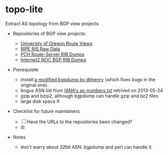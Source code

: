 topo-lite
=========

Extract AS topology from BGP view projects

- Repositories of BGP view projects:
    - [University of Oregon Route Views](http://archive.routeviews.org)
    - [RIPE RIS Raw Data](http://data.ris.ripe.net)
    - [PCH Route-Server RIB Dumps](https://www.pch.net/resources/data.php)
    - [Internet2 NOC BGP RIB Dumps](http://ndb7.net.internet2.edu/bgp)

- Prerequisite
    - *install* [a modified bgpdump by dkhenry](https://bitbucket.org/dkhenry/bgpdump) (which fixes bugs in the original one).
    - bogus ASN list from [IANA's as-numbers.txt](http://www.iana.org/assignments/as-numbers/as-numbers.txt) retrived on 2013-05-24
    - gzip and bzip2, although bgpdump can handle gzip and bz2 files
    - large disk space if 

- Checklist for future maintainers
    - [ ] Have the URLs to the repositories been changed?  
    - [X]  

- Notes
    - don't warry about 32bit ASN. bgpdump and perl can handle it.
